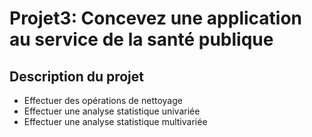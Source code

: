 # Projet3: Concevez une application au service de la santé publique 
## Description du projet
* Effectuer des opérations de nettoyage
* Effectuer une analyse statistique univariée
* Effectuer une analyse statistique multivariée
